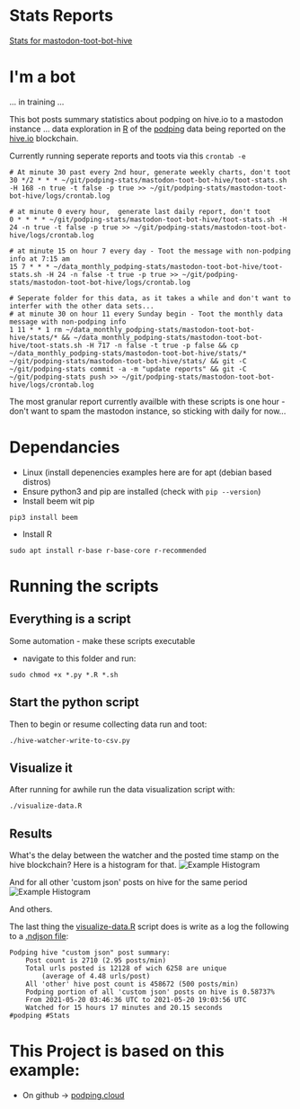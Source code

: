 # Stats Reports
[Stats for mastodon-toot-bot-hive](https://seakintruth.github.io/podping-stats/mastodon-toot-bot-hive/stats/)

# I'm a bot
... in training ...

This bot posts summary statistics about podping on hive.io to a mastodon instance ... data exploration in [R](https://cran.r-project.org/) of the [podping](podping.cloud) data being reported on the [hive.io](hive.io) blockchain. 

Currently running seperate reports and toots via this `crontab -e`
```
# At minute 30 past every 2nd hour, generate weekly charts, don't toot
30 */2 * * * ~/git/podping-stats/mastodon-toot-bot-hive/toot-stats.sh -H 168 -n true -t false -p true >> ~/git/podping-stats/mastodon-toot-bot-hive/logs/crontab.log

# at minute 0 every hour,  generate last daily report, don't toot
0 * * * * ~/git/podping-stats/mastodon-toot-bot-hive/toot-stats.sh -H 24 -n true -t false -p true >> ~/git/podping-stats/mastodon-toot-bot-hive/logs/crontab.log

# at minute 15 on hour 7 every day - Toot the message with non-podping info at 7:15 am
15 7 * * * ~/data_monthly_podping-stats/mastodon-toot-bot-hive/toot-stats.sh -H 24 -n false -t true -p true >> ~/git/podping-stats/mastodon-toot-bot-hive/logs/crontab.log

# Seperate folder for this data, as it takes a while and don't want to interfer with the other data sets...
# at minute 30 on hour 11 every Sunday begin - Toot the monthly data message with non-podping info
1 11 * * 1 rm ~/data_monthly_podping-stats/mastodon-toot-bot-hive/stats/* && ~/data_monthly_podping-stats/mastodon-toot-bot-hive/toot-stats.sh -H 717 -n false -t true -p false && cp ~/data_monthly_podping-stats/mastodon-toot-bot-hive/stats/* ~/git/podping-stats/mastodon-toot-bot-hive/stats/ && git -C ~/git/podping-stats commit -a -m "update reports" && git -C ~/git/podping-stats push >> ~/git/podping-stats/mastodon-toot-bot-hive/logs/crontab.log

```

The most granular report currently availble with these scripts is one hour - don't want to spam the mastodon instance, so sticking with daily for now...

# Dependancies
- Linux (install depenencies examples here are for apt (debian based distros)
- Ensure python3 and pip are installed (check with `pip --version`)
- Install beem wit pip
```
pip3 install beem
```
- Install R
```
sudo apt install r-base r-base-core r-recommended
```
# Running the scripts
## Everything is a script
Some automation - make these scripts executable
- navigate to this folder and run:
```
sudo chmod +x *.py *.R *.sh
```
## Start the python script
Then to begin or resume collecting data run and toot:
```
./hive-watcher-write-to-csv.py
```

## Visualize it
After running for awhile run the data visualization script with:
```
./visualize-data.R 
```

## Results
What's the delay between the watcher and the posted time stamp on the hive blockchain?
Here is a histogram for that.
![Example Histogram](stats/image-timestamp_delay_hist.png)

And for all other 'custom json' posts on hive for the same period
![Example Histogram](stats/image-timestamp_delay_hist-non-podping.png)

And others. 

The last thing the [visualize-data.R](visualize-data.R) script does is write as a log the following to a [.ndjson file](stats/summaryStats.ndjson):

```
Podping hive "custom json" post summary:
    Post count is 2710 (2.95 posts/min)
    Total urls posted is 12128 of wich 6258 are unique
        (average of 4.48 urls/post)
    All 'other' hive post count is 458672 (500 posts/min)
    Podping portion of all 'custom json' posts on hive is 0.58737%
    From 2021-05-20 03:46:36 UTC to 2021-05-20 19:03:56 UTC
    Watched for 15 hours 17 minutes and 20.15 seconds
#podping #Stats
```

# This Project is based on this example:
- On github -> [podping.cloud](https://github.com/Podcastindex-org/podping.cloud/tree/main/hive-watcher/examples/write-to-csv-analyze-with-R)
